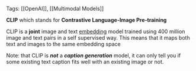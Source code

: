 Tags: [[OpenAI]], [[Multimodal Models]]

**CLIP** which stands for **Contrastive Language-Image Pre-training**

CLIP is a **joint** image and text [embedding](https://developers.google.com/machine-learning/crash-course/embeddings/video-lecture) model trained using 400 million image and text pairs in a self supervised way. This means that it maps both text and images to the same embedding space

Note: that CLIP is **_not_** a **_caption generation_** model, it can only tell you if some existing text caption fits well with an existing image or not.